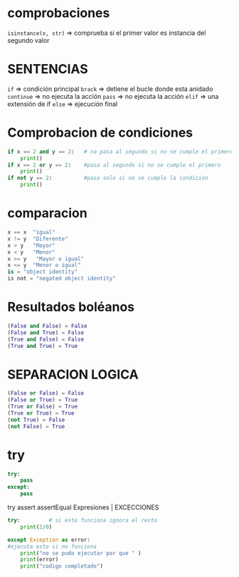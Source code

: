 # comprobaciones

`isinstance(x, str)`      ⇒ comprueba si el primer valor es instancia del segundo valor

# SENTENCIAS

`if`              ⇒ condición principal
`brack`         ⇒ detiene el bucle donde esta anidado
`continue`     ⇒ no ejecuta la acción
`pass`           ⇒ no ejecuta la acción
`elif`           ⇒ una extensión de if
`else`            ⇒ ejecución final


# Comprobacion de condiciones

```python
if x == 2 and y == 2:   # no pasa al segundo si no se cumple el primero
    print()
if x == 2 or y == 2:    #pasa al segundo si no se cumple el primero
    print()
if not y == 2:          #pasa solo si no se cumple la condicion
    print()
```


# comparacion

```py 
x == x  "igual"
x != y  "Diferente"
x > y   "Mayor"
x < y   "Menor"
x >= y   "Mayor o igual"
x <= y  "Menor o igual"
is = "object identity" 
is not = "negated object identity" 

```


# Resultados boléanos

```py 
(False and False) = False
(False and True) = False
(True and False) = False
(True and True) = True
```

# SEPARACION LOGICA
```py
(False or False) = False
(False or True) = True
(True or False) = True
(True or True) = True
(not True) = False
(not False) = True
```


# try 

```py
try:
    pass
except:
    pass
```

try
assert
assertEqual
Expresiones | EXCECCIONES

```python
try:         # si esto funciona ignora el resto
	print(2/0)
```

```python
except Exception as error: 
#ejecuta esto si no funciona
	print("no se pudo ejecutar por que " )
	print(error)
	print("codigo completado")
```
